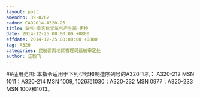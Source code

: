 ```yaml
---
layout: post
amendno: 39-8262
cadno: CAD2014-A320-25
title: 氧气–乘客化学氧气产生器–更换
date: 2014-12-25 00:00:00 +0800
effdate: 2014-12-25 00:00:00 +0800
tag: A320
categories: 民航西南地区管理局适航审定处
author: 汪毅飞
---
```


##适用范围:
本指令适用于下列型号和制造序列号的A320飞机： A320-212 MSN 1011；A320-214 MSN 1009, 1026和1030；A320-232 MSN 0977；A320-233 MSN 1007和1013。

